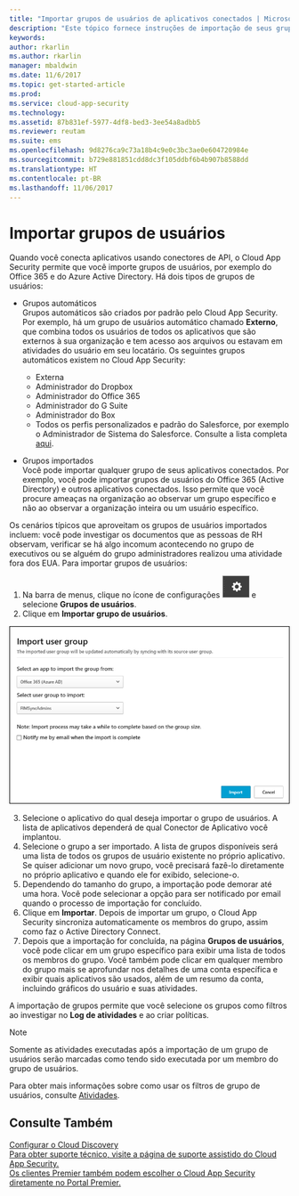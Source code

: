 ```yaml
---
title: "Importar grupos de usuários de aplicativos conectados | Microsoft Docs"
description: "Este tópico fornece instruções de importação de seus grupos de usuários para Cloud App Security."
keywords: 
author: rkarlin
ms.author: rkarlin
manager: mbaldwin
ms.date: 11/6/2017
ms.topic: get-started-article
ms.prod: 
ms.service: cloud-app-security
ms.technology: 
ms.assetid: 87b831ef-5977-4df8-bed3-3ee54a8adbb5
ms.reviewer: reutam
ms.suite: ems
ms.openlocfilehash: 9d8276ca9c73a18b4c9e0c3bc3ae0e604720984e
ms.sourcegitcommit: b729e881851cdd8dc3f105ddbf6b4b907b8588dd
ms.translationtype: HT
ms.contentlocale: pt-BR
ms.lasthandoff: 11/06/2017
---
```

# <a name="import-user-groups"></a>Importar grupos de usuários

Quando você conecta aplicativos usando conectores de API, o Cloud App Security permite que você importe grupos de usuários, por exemplo do Office 365 e do Azure Active Directory.
Há dois tipos de grupos de usuários: 
- Grupos automáticos </br>Grupos automáticos são criados por padrão pelo Cloud App Security. Por exemplo, há um grupo de usuários automático chamado **Externo**, que combina todos os usuários de todos os aplicativos que são externos à sua organização e tem acesso aos arquivos ou estavam em atividades do usuário em seu locatário.
 Os seguintes grupos automáticos existem no Cloud App Security:
  - Externa
  - Administrador do Dropbox
  - Administrador do Office 365
  - Administrador do G Suite
  - Administrador do Box
  - Todos os perfis personalizados e padrão do Salesforce, por exemplo o Administrador de Sistema do Salesforce. Consulte a lista completa [aqui](https://help.salesforce.com/articleView?id=standard_profiles.htm&language=en&type=0).

- Grupos importados</br>Você pode importar qualquer grupo de seus aplicativos conectados. Por exemplo, você pode importar grupos de usuários do Office 365 (Active Directory) e outros aplicativos conectados. Isso permite que você procure ameaças na organização ao observar um grupo específico e não ao observar a organização inteira ou um usuário específico. 

Os cenários típicos que aproveitam os grupos de usuários importados incluem: você pode investigar os documentos que as pessoas de RH observam, verificar se há algo incomum acontecendo no grupo de executivos ou se alguém do grupo administradores realizou uma atividade fora dos EUA. Para importar grupos de usuários:

1. Na barra de menus, clique no ícone de configurações ![ícone de configurações](./media/settings-icon.png "ícone de configurações") e selecione **Grupos de usuários**.
2. Clique em **Importar grupo de usuários**.

  ![Importar grupos de usuários](./media/user-groups-add.png)

3. Selecione o aplicativo do qual deseja importar o grupo de usuários. A lista de aplicativos dependerá de qual Conector de Aplicativo você implantou.
4. Selecione o grupo a ser importado. A lista de grupos disponíveis será uma lista de todos os grupos de usuário existente no próprio aplicativo. Se quiser adicionar um novo grupo, você precisará fazê-lo diretamente no próprio aplicativo e quando ele for exibido, selecione-o.
4. Dependendo do tamanho do grupo, a importação pode demorar até uma hora. Você pode selecionar a opção para ser notificado por email quando o processo de importação for concluído.
5. Clique em **Importar**. Depois de importar um grupo, o Cloud App Security sincroniza automaticamente os membros do grupo, assim como faz o Active Directory Connect.
7. Depois que a importação for concluída, na página **Grupos de usuários**, você pode clicar em um grupo específico para exibir uma lista de todos os membros do grupo. Você também pode clicar em qualquer membro do grupo mais se aprofundar nos detalhes de uma conta específica e exibir quais aplicativos são usados, além de um resumo da conta, incluindo gráficos do usuário e suas atividades.

A importação de grupos permite que você selecione os grupos como filtros ao investigar no **Log de atividades** e ao criar políticas. 

> [!NOTE]
> Somente as atividades executadas após a importação de um grupo de usuários serão marcadas como tendo sido executada por um membro do grupo de usuários.

Para obter mais informações sobre como usar os filtros de grupo de usuários, consulte [Atividades](activity-filters.md).


    
## <a name="see-also"></a>Consulte Também  
[Configurar o Cloud Discovery](set-up-cloud-discovery.md)   
[Para obter suporte técnico, visite a página de suporte assistido do Cloud App Security.](http://support.microsoft.com/oas/default.aspx?prid=16031)   
[Os clientes Premier também podem escolher o Cloud App Security diretamente no Portal Premier.](https://premier.microsoft.com/)  
  
  